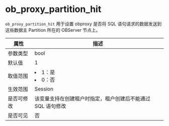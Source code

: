 # ob_proxy_partition_hit

`ob_proxy_partition_hit` 用于设置 obproxy 是否将 SQL 语句请求的数据发送到这些数据主 Partition 所在的 OBServer 节点上。

| **属性** |                                               **描述**                                                |
|--------|-----------------------------------------------------------------------------------------------------|
| 参数类型   | bool                                                                                                |
| 默认值    | 1                                                                                                   |
| 取值范围   | <li> 1：是   <li> 0：否    |
| 生效范围   | Session                                                                                             |
| 是否可修改  | 该变量支持在创建租户时指定，租户创建后不能通过 SQL 语句修改                                                                    |
| 是否可见   | 否                                                                                                   |
